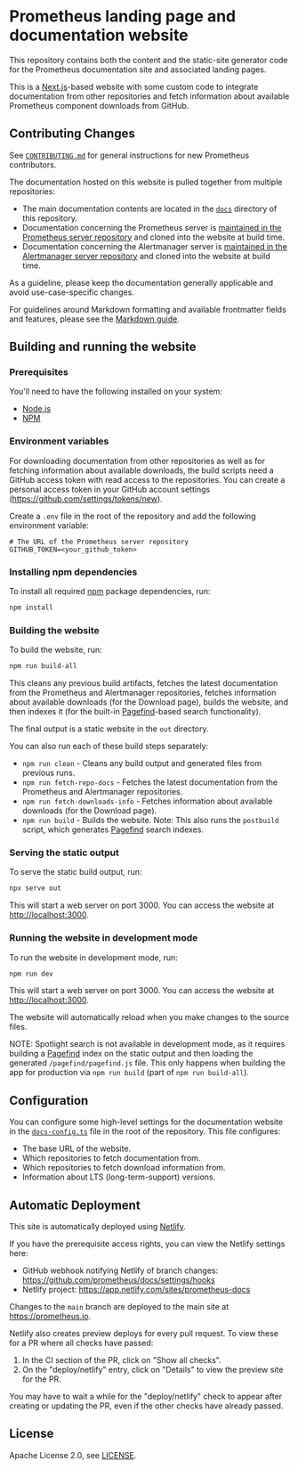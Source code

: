 # Prometheus landing page and documentation website

This repository contains both the content and the static-site generator code for the Prometheus documentation site and associated landing pages.

This is a [Next.js](https://nextjs.org)-based website with some custom code to integrate documentation from other repositories and fetch information about available Prometheus component downloads from GitHub.

## Contributing Changes

See [`CONTRIBUTING.md`](CONTRIBUTING.md) for general instructions for new Prometheus contributors.

The documentation hosted on this website is pulled together from multiple repositories:

* The main documentation contents are located in the [`docs`](docs) directory of this repository.
* Documentation concerning the Prometheus server is [maintained in the Prometheus server repository](https://github.com/prometheus/prometheus/tree/main/docs) and cloned into the website at build time.
* Documentation concerning the Alertmanager server is [maintained in the Alertmanager server repository](https://github.com/prometheus/alertmanager/tree/main/docs) and cloned into the website at build time.

As a guideline, please keep the documentation generally applicable and avoid use-case-specific changes.

For guidelines around Markdown formatting and available frontmatter fields and features, please see the [Markdown guide](markdown-guide.md).

## Building and running the website

### Prerequisites

You'll need to have the following installed on your system:

* [Node.js](https://nodejs.org/en/download/)
* [NPM](https://www.npmjs.com/get-npm)

### Environment variables

For downloading documentation from other repositories as well as for fetching information about available downloads, the build scripts need a GitHub access token with read access to the repositories. You can create a personal access token in your GitHub account settings (https://github.com/settings/tokens/new).

Create a `.env` file in the root of the repository and add the following environment variable:

```env
# The URL of the Prometheus server repository
GITHUB_TOKEN=<your_github_token>
```

### Installing npm dependencies

To install all required [npm](https://www.npmjs.com/) package dependencies, run:

```bash
npm install
```

### Building the website

To build the website, run:

```bash
npm run build-all
```

This cleans any previous build artifacts, fetches the latest documentation from the Prometheus and Alertmanager repositories, fetches information about available downloads (for the Download page), builds the website, and then indexes it (for the built-in [Pagefind](https://pagefind.app/)-based search functionality).

The final output is a static website in the `out` directory.

You can also run each of these build steps separately:

* `npm run clean` - Cleans any build output and generated files from previous runs.
* `npm run fetch-repo-docs` - Fetches the latest documentation from the Prometheus and Alertmanager repositories.
* `npm run fetch-downloads-info` - Fetches information about available downloads (for the Download page).
* `npm run build` - Builds the website. Note: This also runs the `postbuild` script, which generates [Pagefind](https://pagefind.app/) search indexes.

### Serving the static output

To serve the static build output, run:

```bash
npx serve out
```

This will start a web server on port 3000. You can access the website at [http://localhost:3000](http://localhost:3000).

### Running the website in development mode

To run the website in development mode, run:

```bash
npm run dev
```

This will start a web server on port 3000. You can access the website at [http://localhost:3000](http://localhost:3000).

The website will automatically reload when you make changes to the source files.

NOTE: Spotlight search is not available in development mode, as it requires building a [Pagefind](https://pagefind.app/) index on the static output and then loading the generated `/pagefind/pagefind.js` file. This only happens when building the app for production via `npm run build` (part of `npm run build-all`).

## Configuration

You can configure some high-level settings for the documentation website in the [`docs-config.ts`](docs-config.ts) file in the root of the repository. This file configures:

* The base URL of the website.
* Which repositories to fetch documentation from.
* Which repositories to fetch download information from.
* Information about LTS (long-term-support) versions.

## Automatic Deployment

This site is automatically deployed using [Netlify](https://www.netlify.com/).

If you have the prerequisite access rights, you can view the Netlify settings here:

* GitHub webhook notifying Netlify of branch changes: https://github.com/prometheus/docs/settings/hooks
* Netlify project: https://app.netlify.com/sites/prometheus-docs

Changes to the `main` branch are deployed to the main site at https://prometheus.io.

Netlify also creates preview deploys for every pull request. To view these for a PR where all checks have passed:

1. In the CI section of the PR, click on "Show all checks".
2. On the "deploy/netlify" entry, click on "Details" to view the preview site for the PR.

You may have to wait a while for the "deploy/netlify" check to appear after creating or updating the PR, even if the other checks have already passed.

## License

Apache License 2.0, see [LICENSE](LICENSE).
